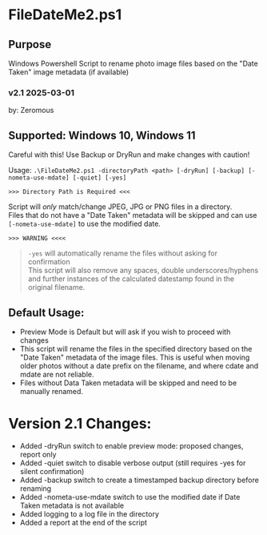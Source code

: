 # FileDateMe2.ps1 

## Purpose
Windows Powershell Script to rename photo image files based on the "Date Taken" image metadata (if available)

### v2.1 2025-03-01   
by: Zeromous

##  Supported: Windows 10, Windows 11

Careful with this! Use Backup or DryRun and make changes with caution!   

Usage: `.\FileDateMe2.ps1 -directoryPath <path> [-dryRun] [-backup] [-nometa-use-mdate] [-quiet] [-yes]`  
  
`>>> Directory Path is Required <<<`

Script will *only* match/change JPEG, JPG or PNG files in a directory.  
Files that do not have a "Date Taken" metadata will be skipped and can use `[-nometa-use-mdate]` to use the modified date.  

`>>> WARNING <<<<`
> `-yes` will automatically rename the files without asking for confirmation  
> This script will also remove any spaces, double underscores/hyphens and further instances of the calculated 
> datestamp found in the original filename.
 
## Default Usage:
- Preview Mode is Default but will ask if you wish to proceed with changes
- This script will rename the files in the specified directory based on the "Date Taken" metadata of the image files.  This is useful when moving older photos without a date prefix on the filename, and where cdate and mdate are not reliable.
- Files without Data Taken metadata will be skipped and need to be manually renamed.

# Version 2.1 Changes:
- Added -dryRun switch to enable preview mode: proposed changes, report only
- Added -quiet switch to disable verbose output (still requires -yes for silent confirmation)
- Added -backup switch to create a timestamped backup directory before renaming
- Added -nometa-use-mdate switch to use the modified date if Date Taken metadata is not available
- Added logging to a log file in the directory
- Added a report at the end of the script
